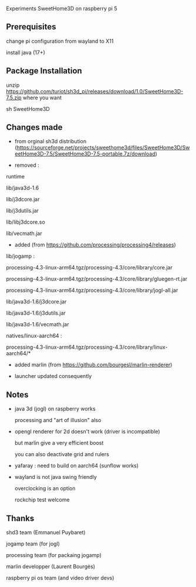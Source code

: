 Experiments SweetHome3D on raspberry pi 5

Prerequisites
-------------
change pi configuration from wayland to X11

install java (17+)

Package Installation
--------------------
unzip https://github.com/turiot/sh3d_pi/releases/download/1.0/SweetHome3D-7.5.zip where you want

sh SweetHome3D

Changes made
------------
* from orginal sh3d distribution (https://sourceforge.net/projects/sweethome3d/files/SweetHome3D/SweetHome3D-7.5/SweetHome3D-7.5-portable.7z/download)
  
* removed :

 runtime

 lib/java3d-1.6

 lib/j3dcore.jar

 lib/j3dutils.jar

 lib/libj3dcore.so

 lib/vecmath.jar

* added (from https://github.com/processing/processing4/releases)

lib/jogamp :

  processing-4.3-linux-arm64.tgz/processing-4.3/core/library/core.jar
  
  processing-4.3-linux-arm64.tgz/processing-4.3/core/library/gluegen-rt.jar
  
  processing-4.3-linux-arm64.tgz/processing-4.3/core/library/jogl-all.jar
  
  lib/java3d-1.6/j3dcore.jar
  
  lib/java3d-1.6/j3dutils.jar
  
  lib/java3d-1.6/vecmath.jar
  
natives/linux-aarch64 :

  processing-4.3-linux-arm64.tgz/processing-4.3/core/library/linux-aarch64/*
  
* added marlin (from https://github.com/bourgesl/marlin-renderer)
  
* launcher updated consequently

Notes
-----
* java 3d (jogl) on raspberry works
  
  processing and "art of illusion" also
  
* opengl renderer for 2d doesn't work (driver is incompatible)
  
  but marlin give a very efficient boost
  
  you can also deactivate grid and rulers
  
* yafaray : need to build on aarch64 (sunflow works)
  
* wayland is not java swing friendly

  overclocking is an option
  
  rockchip test welcome

Thanks
------
shd3 team (Emmanuel Puybaret)

jogamp team (for jogl)

processing team (for packaing jogamp)

marlin developper (Laurent Bourgès)

raspberry pi os team (and video driver devs)
